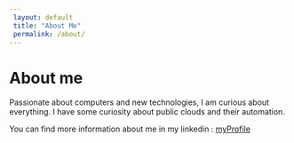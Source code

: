 ```yaml
---
 layout: default
 title: "About Me"
 permalink: /about/
---
```

# About me

Passionate about computers and new technologies, I am curious about everything. I have some curiosity about public clouds and their automation. 

You can find more information about me in my linkedin : [myProfile](https://www.linkedin.com/in/valentinmariette/)